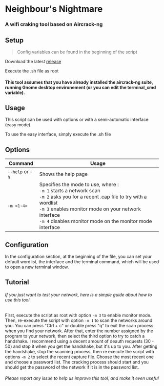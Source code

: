 # Neighbour's Nightmare

### A wifi craking tool based on Aircrack-ng

## Setup

> Config variables can be found in the beginning of the script

Download the latest [release](https://github.com/xil-f-dev/Neighbors-Nightmare/releases)

Execute the .sh file as root

#### This tool assumes that you have already installed the **aircrack-ng** suite, running **Gnome desktop environement** (or you can edit the terminal_cmd variable).

## Usage

This script can be used with options or with a semi-automatic interface (easy mode)

To use the easy interface, simply execute the .sh file

## Options

| Command          | Usage                                                                                                                                                                                                                                                          |
| ---------------- | -------------------------------------------------------------------------------------------------------------------------------------------------------------------------------------------------------------------------------------------------------------- |
| `--help` or `-h` | Shows the help page                                                                                                                                                                                                                                            |
| `-m <1-4>`       | Specifies the mode to use, where :<br/>`-m 1` starts a network scan<br/>`-m 2` asks you for a recent .cap file to try with a wordlist<br/>`-m 3` enables monitor mode on your network interface<br/>`-m 4` disables monitor mode on the monitor mode interface |

## Configuration

In the configuration section, at the beginning of the file, you can set your default wordlist, the interface and the terminal command, which will be used to open a new terminal window.

## Tutorial

###### If you just want to test your network, here is a simple guide about how to use this tool

First, execute the script as root with option `-m 3` to enable monitor mode.
Then, re-execute the script with option `-m 1` to scan the networks around you.
You can press "Ctrl + c" or double press "q" to exit the scan process when you find your network.
After that, enter the number assigned by the program to your network, then select the third option to try to catch a handshake. I recommend using a decent amount of deauth requests (30 - 50) and stop it when you get the handshake, but it's up to you.
After getting the handshake, stop the scanning process, then re execute the script with options `-m 2` to select the recent capture file. Choose the most recent one and choose a password list. The cracking process should start and you should get the password of the network if it is in the password list.

###### Please report any issue to help us improve this tool, and make it even useful
